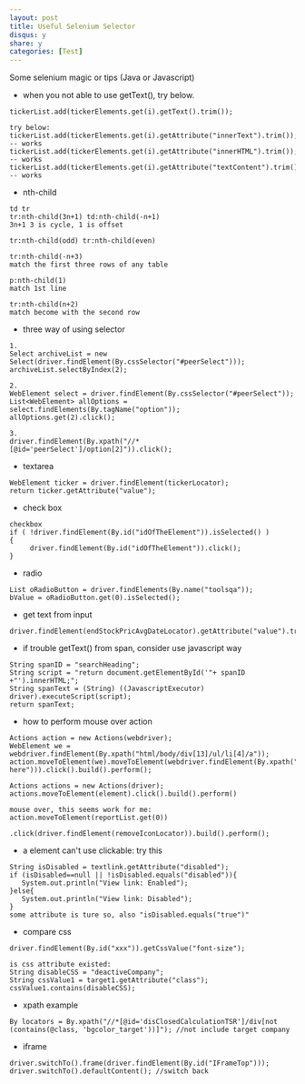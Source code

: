 ```yaml
---
layout: post
title: Useful Selenium Selector
disqus: y
share: y
categories: [Test]
---
```


Some selenium magic or tips (Java or Javascript)

* when you not able to use getText(), try below.

```
tickerList.add(tickerElements.get(i).getText().trim());

try below:
tickerList.add(tickerElements.get(i).getAttribute("innerText").trim());  -- works
tickerList.add(tickerElements.get(i).getAttribute("innerHTML").trim());  -- works
tickerList.add(tickerElements.get(i).getAttribute("textContent").trim());  -- works
```

* nth-child

```
td tr
tr:nth-child(3n+1) td:nth-child(-n+1)
3n+1 3 is cycle, 1 is offset

tr:nth-child(odd) tr:nth-child(even)

tr:nth-child(-n+3)
match the first three rows of any table

p:nth-child(1)
match 1st line

tr:nth-child(n+2)
match become with the second row
```

* three way of using selector

```
1.
Select archiveList = new Select(driver.findElement(By.cssSelector("#peerSelect")));
archiveList.selectByIndex(2);

2.
WebElement select = driver.findElement(By.cssSelector("#peerSelect"));
List<WebElement> allOptions = select.findElements(By.tagName("option"));
allOptions.get(2).click();

3.
driver.findElement(By.xpath("//*[@id='peerSelect']/option[2]")).click();
```

* textarea

```
WebElement ticker = driver.findElement(tickerLocator);
return ticker.getAttribute("value");
```

* check box

```
checkbox
if ( !driver.findElement(By.id("idOfTheElement")).isSelected() )
{
     driver.findElement(By.id("idOfTheElement")).click();
}
```

* radio

```
List oRadioButton = driver.findElements(By.name("toolsqa"));
bValue = oRadioButton.get(0).isSelected();
```

* get text from input

```
driver.findElement(endStockPricAvgDateLocator).getAttribute("value").trim();
```

* if trouble getText() from span, consider use javascript way

```
String spanID = "searchHeading";
String script = "return document.getElementById('"+ spanID +"').innerHTML;";
String spanText = (String) ((JavascriptExecutor) driver).executeScript(script);
return spanText;
```

* how to perform mouse over action

```
Actions action = new Actions(webdriver);
WebElement we = webdriver.findElement(By.xpath("html/body/div[13]/ul/li[4]/a"));
action.moveToElement(we).moveToElement(webdriver.findElement(By.xpath("/expression-here"))).click().build().perform();

Actions actions = new Actions(driver);
actions.moveToElement(element).click().build().perform()

mouse over, this seems work for me:
action.moveToElement(reportList.get(0))
				.click(driver.findElement(removeIconLocator)).build().perform();
```

* a element can't use clickable: try this

```
String isDisabled = textlink.getAttribute("disabled");
if (isDisabled==null || !isDisabled.equals("disabled")){
   System.out.println("View link: Enabled");
}else{
   System.out.println("View link: Disabled");
}
some attribute is ture so, also "isDisabled.equals("true")"
```

* compare css

```
driver.findElement(By.id("xxx")).getCssValue("font-size");

is css attribute existed:
String disableCSS = "deactiveCompany";
String cssValue1 = target1.getAttribute("class");
cssValue1.contains(disableCSS);
```

* xpath example

```
By locators = By.xpath("//*[@id='disClosedCalculationTSR']/div[not (contains(@class, 'bgcolor_target'))]"); //not include target company
```

* iframe

```
driver.switchTo().frame(driver.findElement(By.id("IFrameTop")));
driver.switchTo().defaultContent(); //switch back
```